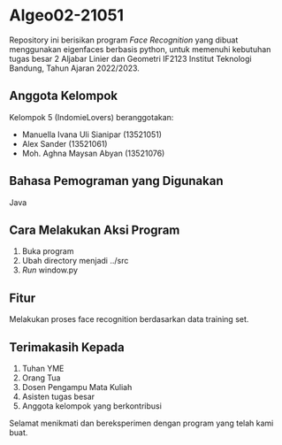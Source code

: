 # Algeo02-21051

Repository ini berisikan program _Face Recognition_ yang dibuat menggunakan eigenfaces berbasis python, untuk memenuhi kebutuhan tugas besar 2 Aljabar Linier dan Geometri IF2123 Institut Teknologi Bandung, Tahun Ajaran 2022/2023.

## Anggota Kelompok
Kelompok 5 (IndomieLovers) beranggotakan:
- Manuella Ivana Uli Sianipar (13521051)
- Alex Sander (13521061)
- Moh. Aghna Maysan Abyan (13521076)

## Bahasa Pemograman yang Digunakan
Java

## Cara Melakukan Aksi Program
1) Buka program
2) Ubah directory menjadi ../src
3) _Run_ window.py

## Fitur
Melakukan proses face recognition berdasarkan data training set.

## Terimakasih Kepada
1. Tuhan YME
2. Orang Tua
3. Dosen Pengampu Mata Kuliah
4. Asisten tugas besar
5. Anggota kelompok yang berkontribusi


Selamat menikmati dan bereksperimen dengan program yang telah kami buat.
